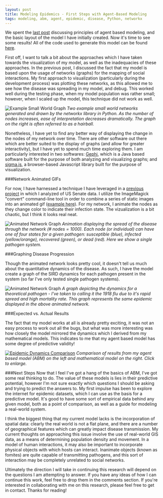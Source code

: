 ```yaml
---
layout: post
title: Modeling Epidemics - First Steps with Agent-Based Modeling
tags: modeling, abm, agent, epidemic, disease, Python, networkx
---
```

We spent the [last post](http://jpoles1.github.io/blog/2016/01/01/First-Steps-ABM/) discussing principles of agent based modeling, and the basic layout of the model I have initially created. Now it's time to see some results! All of the code used to generate this model can be found [here](https://github.com/jpoles1/disease/blob/master/model2.py).

First off, I want to talk a bit about the approaches which I have taken towards the visualization of my model, as well as the inadequacies of these approaches. In the previous post, I discussed the fact that my model is based upon the usage of networks (graphs) for the mapping of social interactions. My first approach to visualization (particularly during the development process) was plotting these networks, as this allowed me to see how the disease was spreading in my model, and debug. This worked well during the testing phase, when my model population was rather small; however, when I scaled up the model, this technique did not work as well.

![Example Small World Graph](/blog/public/img/Jan2016/exsmallworld.png)
_Two example small world networks generated and drawn by the networkx library in Python. As the number of nodes increases, ease of interpretation decreases dramatically. The graph on the right is often referred to as a hairball._

Nonetheless, I have yet to find any better way of displaying the change in the nodes of my network over time. There are other software out there which are better suited to the display of graphs (and allow for greater interactivity), but I have yet to spend much time exploring them. I am particularly interested in two softwares: [Gephi](https://gephi.org/), which is a Java based software built for the purpose of both analyzing and visualizing graphs; and [sigma.js](http://sigmajs.org/), a browser-based Javascript library built for the purpose of visualization.

###Network Animated GIFs

For now, I have harnessed a technique I have leveraged in a [previous project](https://github.com/jpoles1/finalStat405) in which I analyzed of US Senate data. I utilize the ImageMagick "convert" command-line tool in order to combine a series of static images into an animated gif ([example here](https://raw.githubusercontent.com/jpoles1/finalStat405/master/figures/mapSeries/missed/map.gif)). For my network, I animate the nodes as they change color to indicate their infection state. The vizualization is a bit chaotic, but I think it looks real neat.

![Animated Network Graph](/blog/public/img/Jan2016/firstnetworkani.gif)
_Animation displaying the spread of the disease through the network (# nodes = 1000). Each node (or individual) can have one of four states for a given pathogen: susceptible (blue), infected (yellow/orange), recovered (green), or dead (red). Here we show a single pathogen system._

###Graphing Disease Progression

Though the animated network looks pretty cool, it doesn't tell us much about the quantitative dynamics of the disease. As such, I have the model create a graph of the SIRD dynamics for each pathogen present in the system (so far I've only tested single pathogen systems).

![Animated Network Graph](/blog/public/img/Jan2016/abmepidynamics.png)
_A graph depicting the dynamics for a theoretical pathogen - I've taken to calling it the 1918 flu due to it's rapid spread and high mortality rate. This graph represents the same epidemic displayed in the above animated network._

###Expected vs. Actual Results

The fact that my model works at all is already pretty exciting, it was not an easy process to work out all the bugs, but what was more interesting was how closely the model mirrored the dynamics which I derived from my mathematical models. This indicates to me that my agent based model has some degree of predictive validity!

<a href="/blog/public/img/Jan2016/dynamicscomparison.png" target="_blank">![Epidemic Dynamics Comparison](/blog/public/img/Jan2016/dynamicscomparison.png)</a>
_Comparison of results from my agent based model (ABM) on the left and mathematical model on the right. Click to enlarge._

###Next Steps
Now that I feel I've got a hang of the basics of ABM, I've got some real thinking to do. The value of these models is lies in their predictive potential, however I'm not sure exactly which questions I should be asking and trying to predict the answers to. My first impulse has been to explore the internet for epidemic datasets, which I can use as the basis for a predictive model. It's good to have some sort of empirical data behind any given model, both as a point of comparison, as well as a guide for modeling a real-world system.

I think the biggest thing that my current model lacks is the incorporation of spatial data: clearly the real world is not a flat plane, and there are a number of geographical features which can greatly impact disease transmission. My current thoughts on approaching this issue involve the use of real-world GIS data, as a means of determining population density and movement.  In a model of human interactions, it may also be important to incorporate physical objects with which hosts can interact. Inanimate objects (known as fomites) are quite capable of transmitting pathogens, and this sort of interaction may be completely unrelated to social networks.

Ultimately the direction I will take in continuing this research will depend on the questions I am attempting to answer. If you have any ideas of how I can continue this work, feel free to drop them in the comments section. If you're interested in collaborating with me on this research, please feel free to get in contact. Thanks for reading!
